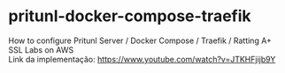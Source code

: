 # pritunl-docker-compose-traefik
How to configure Pritunl Server / Docker Compose / Traefik / Ratting A+ SSL Labs on AWS<br>
Link da implementação: https://www.youtube.com/watch?v=JTKHFjijb9Y
